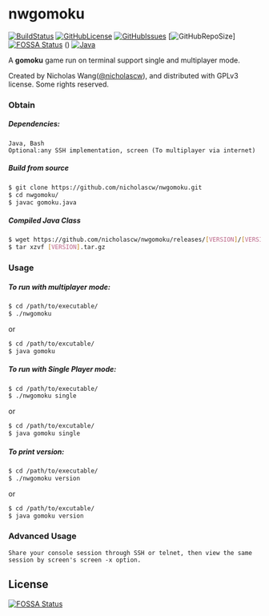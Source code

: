 # nwgomoku
[![BuildStatus](https://travis-ci.org/nicholascw/nwgomoku.svg?branch=master)](https://travis-ci.org/nicholascw/nwgomoku)
[![GitHubLicense](https://img.shields.io/github/license/nicholascw/nwgomoku.svg)](https://github.com/nicholascw/nwgomoku/blob/master/LICENSE)
[![GitHubIssues](https://img.shields.io/github/issues/nicholascw/nwgomoku.svg)](https://github.com/nicholascw/nwgomoku/issues)
[![GitHubRepoSize](https://img.shields.io/github/repo-size/nicholascw/nwgomoku.svg)][![FOSSA Status](https://app.fossa.io/api/projects/git%2Bgithub.com%2Fnicholascw%2Fnwgomoku.svg?type=shield)](https://app.fossa.io/projects/git%2Bgithub.com%2Fnicholascw%2Fnwgomoku?ref=badge_shield)
()
[![Java](https://img.shields.io/badge/language-java-orange.svg)]()


A **gomoku** game run on terminal support single and multiplayer mode.

Created by Nicholas Wang([@nicholascw](https://github.com/nicholascw)), and distributed with GPLv3 license.
Some rights reserved.

### Obtain

##### Dependencies:
    Java, Bash
    Optional:any SSH implementation, screen (To multiplayer via internet)
##### Build from source
```bash
$ git clone https://github.com/nicholascw/nwgomoku.git
$ cd nwgomoku/
$ javac gomoku.java
```

##### Compiled Java Class
```bash
$ wget https://github.com/nicholascw/nwgomoku/releases/[VERSION]/[VERSION].tar.gz
$ tar xzvf [VERSION].tar.gz
```

### Usage
##### To run with multiplayer mode:
```bash
$ cd /path/to/executable/
$ ./nwgomoku
```
or
```bash
$ cd /path/to/excutable/
$ java gomoku
```
##### To run with Single Player mode:
```bash
$ cd /path/to/executable/
$ ./nwgomoku single
```
or
```bash
$ cd /path/to/excutable/
$ java gomoku single
```
##### To print version:
```bash
$ cd /path/to/executable/
$ ./nwgomoku version
```
or
```bash
$ cd /path/to/excutable/
$ java gomoku version
```

### Advanced Usage
    Share your console session through SSH or telnet, then view the same session by screen's screen -x option.



## License
[![FOSSA Status](https://app.fossa.io/api/projects/git%2Bgithub.com%2Fnicholascw%2Fnwgomoku.svg?type=large)](https://app.fossa.io/projects/git%2Bgithub.com%2Fnicholascw%2Fnwgomoku?ref=badge_large)